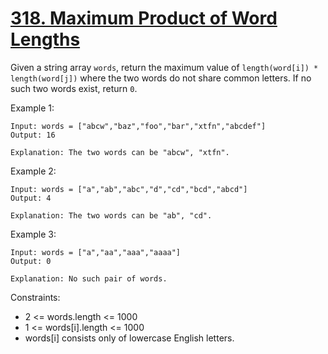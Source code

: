 # [318. Maximum Product of Word Lengths](https://leetcode.com/problems/maximum-product-of-word-lengths/)
 
Given a string array `words`, return the maximum value of `length(word[i]) * length(word[j])` where the two words do not share common letters. If no such two words exist, return `0`.

 

Example 1:

    Input: words = ["abcw","baz","foo","bar","xtfn","abcdef"]
    Output: 16

    Explanation: The two words can be "abcw", "xtfn".

Example 2:

    Input: words = ["a","ab","abc","d","cd","bcd","abcd"]
    Output: 4

    Explanation: The two words can be "ab", "cd".

Example 3:

    Input: words = ["a","aa","aaa","aaaa"]
    Output: 0

    Explanation: No such pair of words.
 

Constraints:

* 2 <= words.length <= 1000
* 1 <= words[i].length <= 1000
* words[i] consists only of lowercase English letters.